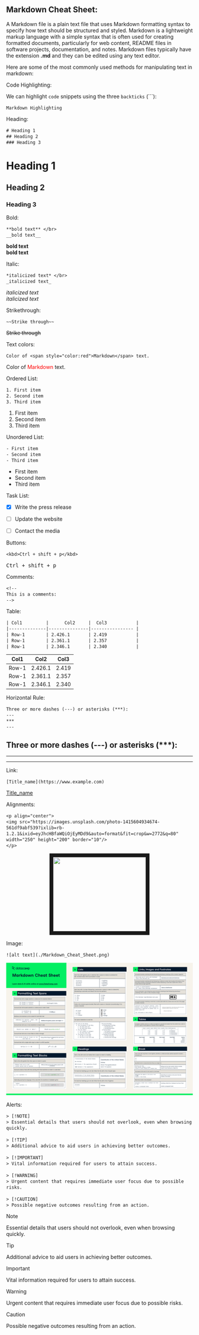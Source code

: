
## Markdown Cheat Sheet:
A Markdown file is a plain text file that uses Markdown formatting syntax to specify how text should be structured and styled. Markdown is a lightweight markup language with a simple syntax that is often used for creating formatted documents, particularly for web content, README files in software projects, documentation, and notes. Markdown files typically have the extension **.md** and they can be edited using any text editor. 

Here are some of the most commonly used methods for manipulating text in markdown: 


Code Highlighting:  

We can highlight `code` snippets using the three `backticks` (```):

```
Markdown Highlighting
```


Heading:

```
# Heading 1
## Heading 2
### Heading 3
```

# Heading 1
## Heading 2
### Heading 3


Bold:

```
**bold text** </br>
__bold text__
```

**bold text** </br>
__bold text__



Italic: 

```
*italicized text* </br>
_italicized text_
```

*italicized text* </br>
_italicized text_



Strikethrough:

```
~~Strike through~~
```

~~Strike through~~



Text colors:

```
Color of <span style="color:red">Markdown</span> text.
```

Color of <span style="color:red">Markdown</span> text. 



Ordered List:

```
1. First item
2. Second item
3. Third item
```

1. First item
2. Second item
3. Third item



Unordered List:

```
- First item
- Second item
- Third item
```

- First item
- Second item
- Third item



Task List:

- [x] Write the press release
- [ ] Update the website
- [ ] Contact the media



Buttons:

```
<kbd>Ctrl + shift + p</kbd>
```

<kbd>Ctrl + shift + p</kbd>




Comments:

```
<!--
This is a comments:
-->
```

<!--
This is a comments:
-->




Table:

```
| Col1         |      Col2     |  Col3           |
|--------------|---------------|---------------- |
| Row-1        | 2.426.1       | 2.419           |
| Row-1        | 2.361.1       | 2.357           |
| Row-1        | 2.346.1       | 2.340           |
```

| Col1         |      Col2     |  Col3           |
|--------------|---------------|---------------- |
| Row-1        | 2.426.1       | 2.419           |
| Row-1        | 2.361.1       | 2.357           |
| Row-1        | 2.346.1       | 2.340           |




Horizontal Rule:

```
Three or more dashes (---) or asterisks (***): 
---
***
---
```


Three or more dashes (---) or asterisks (***): 
---
***
---




Link:

```
[Title_name](https://www.example.com)
```

[Title_name](https://www.google.com)



Alignments:

```
<p align="center">
<img src="https://images.unsplash.com/photo-1415604934674-561df9abf539?ixlib=rb-1.2.1&ixid=eyJhcHBfaWQiOjEyMDd9&auto=format&fit=crop&w=2772&q=80" width="250" height="200" border="10"/>
</p>
```

<p align="center">
<img src="https://images.unsplash.com/photo-1415604934674-561df9abf539?ixlib=rb-1.2.1&ixid=eyJhcHBfaWQiOjEyMDd9&auto=format&fit=crop&w=2772&q=80" width="250" height="200" border="10"/>
</p>



Image:

```
![alt text](./Markdown_Cheat_Sheet.png)
```

![alt text](./Markdown_Cheat_Sheet.png)



Alerts:
```
> [!NOTE]
> Essential details that users should not overlook, even when browsing quickly.

> [!TIP]
> Additional advice to aid users in achieving better outcomes.

> [!IMPORTANT]
> Vital information required for users to attain success.

> [!WARNING]
> Urgent content that requires immediate user focus due to possible risks.

> [!CAUTION]
> Possible negative outcomes resulting from an action.
```


> [!NOTE]
> Essential details that users should not overlook, even when browsing quickly.

> [!TIP]
> Additional advice to aid users in achieving better outcomes.

> [!IMPORTANT]
> Vital information required for users to attain success.

> [!WARNING]
> Urgent content that requires immediate user focus due to possible risks.

> [!CAUTION]
> Possible negative outcomes resulting from an action.

